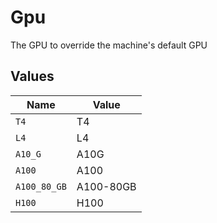 # Gpu

The GPU to override the machine's default GPU


## Values

| Name         | Value        |
| ------------ | ------------ |
| `T4`         | T4           |
| `L4`         | L4           |
| `A10_G`      | A10G         |
| `A100`       | A100         |
| `A100_80_GB` | A100-80GB    |
| `H100`       | H100         |
